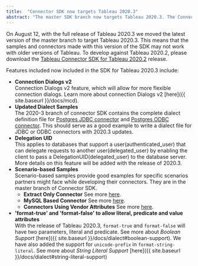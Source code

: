 ```yaml
---
title:  "Connector SDK now targets Tableau 2020.3"
abstract: "The master SDK branch now targets Tableau 2020.3. The Connector SDK for 2020.2 has released for those wishing to target that version."
---
```


On August 12, with the full release of Tableau 2020.3 we moved the latest version of the master branch to target Tableau 2020.3. This means that the samples and connectors made with this version of the SDK may not work with older versions of Tableau. To develop against Tableau 2020.2, please download the [Tableau Connector SDK for Tableau 2020.2](https://github.com/tableau/connector-plugin-sdk/releases/tag/tableau-2020.2) release.

Features included now included in the SDK for Tableau 2020.3 include:

- __Connection Dialogs v2__ <br/>
Connection Dialogs v2 feature, which will allow for more flexible connection dialogs. Learn more about connection Dialogs v2 [here]({{ site.baseurl }}/docs/mcd).
- __Updated Dialect Samples__ <br/>
The 2020-3 branch of connector SDK contains the complete dialect definition file for [Postgres JDBC connector](https://github.com/tableau/connector-plugin-sdk/blob/dev-2020.3/samples/plugins/postgres_jdbc/dialect.tdd) and [Postgres ODBC connector](https://github.com/tableau/connector-plugin-sdk/blob/dev-2020.3/samples/plugins/postgres_odbc/dialect.tdd). This should serve as a good example to write a dialect file for JDBC or ODBC connectors with 2020.3 updates.
- __Delegation UID__ <br/>
This applies to databases that support a user(authenticated_user) that can delegate requests to another user(delegated_user) by enabling the client to pass a DelegationUID(delegated_user) to the database server. More details on this feature will be added with the release of 2020.3.
- __Scenario-based Samples__ <br/>
Scenario-based samples provide good examples for specific scenarios partners might face while developing their connectors.  They are in the master branch of Connector SDK.
    - __Extract Only Connector__ See more [here](https://github.com/tableau/connector-plugin-sdk/tree/master/samples/scenarios/extract_only/sqlite_extract).
    - __MySQL Based Connector__ See more [here](https://github.com/tableau/connector-plugin-sdk/tree/master/samples/scenarios/mysql_based/mysql_odbc).
    - __Connectors Using Vendor Attributes__ See more [here](https://github.com/tableau/connector-plugin-sdk/tree/master/samples/scenarios/vendor_attributes/postgres_vendor).
- __'format-true' and 'format-false' to allow literal, predicate and value attributes__ <br/>
With the release of Tableau 2020.3, `format-true` and `format-false` will have two parameters, literal and predicate. See more about *Boolean Support* [here]({{ site.baseurl }}/docs/dialect#boolean-support). We have also added the support for `unicode-prefix` in `format-string-literal`. See more about *String Literal Support* [here]({{ site.baseurl }}/docs/dialect#string-literal-support)